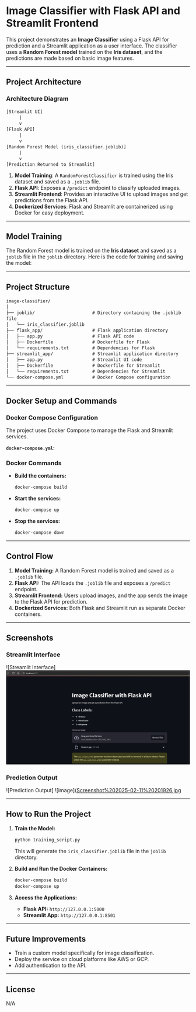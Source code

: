 # Image Classifier with Flask API and Streamlit Frontend

This project demonstrates an **Image Classifier** using a Flask API for prediction and a Streamlit application as a user interface. The classifier uses a **Random Forest model** trained on the **Iris dataset**, and the predictions are made based on basic image features.

---
## **Project Architecture**

### **Architecture Diagram**
```
[Streamlit UI]
     |
     v
[Flask API]
     |
     v
[Random Forest Model (iris_classifier.joblib)]
     |
     v
[Prediction Returned to Streamlit]

```

1. **Model Training**: A `RandomForestClassifier` is trained using the Iris dataset and saved as a `.joblib` file.
2. **Flask API**: Exposes a `/predict` endpoint to classify uploaded images.
3. **Streamlit Frontend**: Provides an interactive UI to upload images and get predictions from the Flask API.
4. **Dockerized Services**: Flask and Streamlit are containerized using Docker for easy deployment.

---
## **Model Training**

The Random Forest model is trained on the **Iris dataset** and saved as a `joblib` file in the `joblib` directory. Here is the code for training and saving the model:


---
## **Project Structure**
```
image-classifier/
│
├── joblib/                      # Directory containing the .joblib file
│   └── iris_classifier.joblib
├── flask_app/                   # Flask application directory
│   ├── app.py                   # Flask API code
│   ├── Dockerfile               # Dockerfile for Flask
│   └── requirements.txt         # Dependencies for Flask
├── streamlit_app/               # Streamlit application directory
│   ├── app.py                   # Streamlit UI code
│   ├── Dockerfile               # Dockerfile for Streamlit
│   └── requirements.txt         # Dependencies for Streamlit
└── docker-compose.yml           # Docker Compose configuration
```

---
## **Docker Setup and Commands**

### **Docker Compose Configuration**
The project uses Docker Compose to manage the Flask and Streamlit services.

**`docker-compose.yml`:**

### **Docker Commands**
- **Build the containers:**
  ```bash
  docker-compose build
  ```
- **Start the services:**
  ```bash
  docker-compose up
  ```
- **Stop the services:**
  ```bash
  docker-compose down
  ```

---
## **Control Flow**
1. **Model Training:** A Random Forest model is trained and saved as a `.joblib` file.
2. **Flask API:** The API loads the `.joblib` file and exposes a `/predict` endpoint.
3. **Streamlit Frontend:** Users upload images, and the app sends the image to the Flask API for prediction.
4. **Dockerized Services:** Both Flask and Streamlit run as separate Docker containers.

---
## **Screenshots**

### **Streamlit Interface**
![Streamlit Interface]
![image](https://github.com/emsambit/image-classifier/blob/main/flowerimage/Screenshot%202025-02-11%20201839.jpg)

### **Prediction Output**
![Prediction Output]
![image]([Screenshot%202025-02-11%20201926.jpg](https://github.com/emsambit/image-classifier/blob/main/flowerimage/Screenshot%202025-02-11%20201926.jpg)


---
## **How to Run the Project**

1. **Train the Model:**
   ```bash
   python training_script.py
   ```
   This will generate the `iris_classifier.joblib` file in the `joblib` directory.

2. **Build and Run the Docker Containers:**
   ```bash
   docker-compose build
   docker-compose up
   ```

3. **Access the Applications:**
   - **Flask API:** `http://127.0.0.1:5000`
   - **Streamlit App:** `http://127.0.0.1:8501`

---
## **Future Improvements**
- Train a custom model specifically for image classification.
- Deploy the service on cloud platforms like AWS or GCP.
- Add authentication to the API.

---
## **License**
N/A

